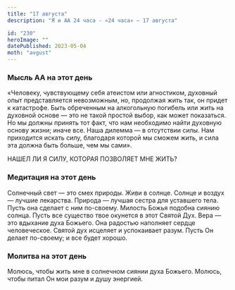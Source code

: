 ```yaml
---
title: "17 августа"
description: "Я и АА 24 часа - «24 часа» — 17 августа"

id: "230"
heroImage: ""
datePublished: 2023-05-04
moth: "avgust"
---
```


### Мысль АА на этот день

«Человеку, чувствующему себя атеистом или агностиком, духовный опыт
представляется невозможным, но, продолжая жить так, он придет к катастрофе.
Быть обреченным на алкогольную погибель или жить на духовной основе — это не
такой простой выбор, как может показаться. Но мы должны принять тот факт, что
нам необходимо найти духовную основу жизни; иначе все. Наша дилемма — в
отсутствии силы. Нам приходится искать силу, благодаря которой мы сможем жить,
и сила эта должна быть больше, чем мы сами».

НАШЕЛ ЛИ Я СИЛУ, КОТОРАЯ ПОЗВОЛЯЕТ МНЕ ЖИТЬ?

### Медитация на этот день

Солнечный свет — это смех природы. Живи в солнце. Солнце и воздух — лучшие
лекарства. Природа — лучшая сестра для уставшего тела. Пусть она сделает с ним
по-своему. Милость Божья подобна сиянию солнца. Пусть все существо твое
окунется в этот Святой Дух. Вера — это вдыхание духа Божьего. Она радостью
наполняет сердце человеческое. Святой дух исцеляет и успокаивает разум. Пусть
Он делает по-своему; и все будет хорошо.

### Молитва на этот день

Молюсь, чтобы жить мне в солнечном сиянии духа Божьего. Молюсь, чтобы питал Он
мои разум и душу энергией.
